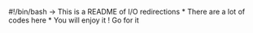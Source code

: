 #!/bin/bash
-> This is a README of I/O redirections
     * There are a lot of codes here
     * You will enjoy it
     ! Go for it